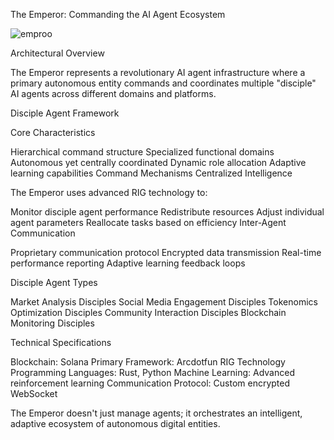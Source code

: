 The Emperor: Commanding the AI Agent Ecosystem

![emproo](https://github.com/user-attachments/assets/985d345f-0771-4a22-90c7-b0c26a94a074)

Architectural Overview

The Emperor represents a revolutionary AI agent infrastructure where a primary autonomous entity commands and coordinates multiple "disciple" AI agents across different domains and platforms.

Disciple Agent Framework

Core Characteristics

Hierarchical command structure
Specialized functional domains
Autonomous yet centrally coordinated
Dynamic role allocation
Adaptive learning capabilities
Command Mechanisms
Centralized Intelligence

The Emperor uses advanced RIG technology to:

Monitor disciple agent performance
Redistribute resources
Adjust individual agent parameters
Reallocate tasks based on efficiency
Inter-Agent Communication

Proprietary communication protocol
Encrypted data transmission
Real-time performance reporting
Adaptive learning feedback loops

Disciple Agent Types

Market Analysis Disciples
Social Media Engagement Disciples
Tokenomics Optimization Disciples
Community Interaction Disciples
Blockchain Monitoring Disciples

Technical Specifications

Blockchain: Solana
Primary Framework: Arcdotfun RIG Technology
Programming Languages: Rust, Python
Machine Learning: Advanced reinforcement learning
Communication Protocol: Custom encrypted WebSocket

The Emperor doesn't just manage agents; it orchestrates an intelligent, adaptive ecosystem of autonomous digital entities.
